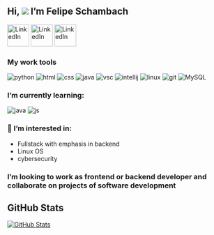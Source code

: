 
## Hi, ![](https://img.icons8.com/emoji/30/000000/vulcan-salute-medium-light-skin-tone.png) I’m Felipe Schambach ##
[<img alt="LinkedIn" width="50" height="50" src="https://img.icons8.com/fluent/1000/000000/linkedin.png" />](www.linkedin.com/in/felipe-schambach) [<img alt="LinkedIn" width="50" height="50" src="https://img.icons8.com/office/1000/000000/whatsapp--v1.png" />](https://wa.me/573014594288) [<img alt="LinkedIn" width="50" height="50" src="https://img.icons8.com/color/1000/000000/telegram-app--v1.png" />](https://t.me/fschambacht)

### My work tools ###
![python](https://img.icons8.com/color/80/000000/python--v1.png)
![html](https://upload.wikimedia.org/wikipedia/commons/thumb/6/61/HTML5_logo_and_wordmark.svg/80px-HTML5_logo_and_wordmark.svg.png "html")
![css](https://upload.wikimedia.org/wikipedia/commons/thumb/d/d5/CSS3_logo_and_wordmark.svg/55px-CSS3_logo_and_wordmark.svg.png "css")
![java](https://img.icons8.com/color/80/000000/java-coffee-cup-logo--v1.png "java")
![vsc](https://img.icons8.com/color/80/000000/visual-studio-code-2019.png)
![intellij](https://img.icons8.com/color/80/000000/intellij-idea.png)
![linux](https://img.icons8.com/color/80/000000/linux--v1.png "linux")
![git](https://img.icons8.com/color/80/000000/git.png "git")
![MySQL](https://img.icons8.com/color/80/000000/mysql-logo.png)

### I’m currently learning: ###
![java](https://img.icons8.com/color/80/000000/java-coffee-cup-logo--v1.png "java")
![js](https://img.icons8.com/color/80/000000/javascript--v1.png)

### 👀 I’m interested in: ###
- Fullstack with emphasis in backend
- Linux OS 
- cybersecurity 

### I’m looking to work as frontend or backend developer and collaborate on projects of software development ###

## GitHub Stats ##
[![GitHub Stats](https://github-readme-stats.vercel.app/api?username=fschambacht&show_icons=true&hide_border=false&theme=vue)](https://github.com/anuraghazra/github-readme-stats)
